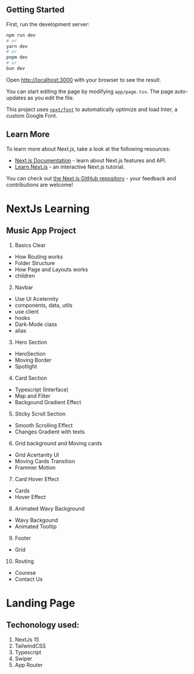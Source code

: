 ## Getting Started

First, run the development server:

```bash
npm run dev
# or
yarn dev
# or
pnpm dev
# or
bun dev
```

Open [http://localhost:3000](http://localhost:3000) with your browser to see the result.

You can start editing the page by modifying `app/page.tsx`. The page auto-updates as you edit the file.

This project uses [`next/font`](https://nextjs.org/docs/basic-features/font-optimization) to automatically optimize and load Inter, a custom Google Font.

## Learn More

To learn more about Next.js, take a look at the following resources:

- [Next.js Documentation](https://nextjs.org/docs) - learn about Next.js features and API.
- [Learn Next.js](https://nextjs.org/learn) - an interactive Next.js tutorial.

You can check out [the Next.js GitHub repository](https://github.com/vercel/next.js/) - your feedback and contributions are welcome!

# NextJs Learning

## Music App Project

1. Basics Clear

- How Routing works
- Folder Structure
- How Page and Layouts works
- children

2. Navbar

- Use UI Aceternity
- components, data, utils
- use client
- hooks
- Dark-Mode class
- alias

3. Hero Section

- HeroSection
- Moving Border
- Spotlight

4. Card Section

- Typescript (Interface)
- Map and Filter
- Backgound Gradient Effect

5. Sticky Scroll Section

- Smooth Scrolling Effect
- Changes Gradient with texts

6. Grid background and Moving cards

- Grid Acertanity UI
- Moving Cards Transition
- Frammer Motion

7. Card Hover Effect

- Cards
- Hover Effect

8. Animated Wavy Background

- Wavy Backgound
- Animated Tooltip

9. Footer

- Grid

10. Routing

- Courese
- Contact Us


# Landing Page

## Techonology used:

1. NextJs 15
2. TailwindCSS
3. Typescript
4. Swiper
5. App Router